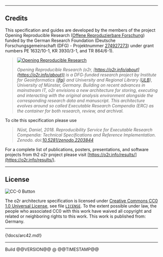------

## Credits

This specification and guides are developed by the members of the project Opening Reproducible Research ([Offene Reproduzierbare Forschung](https://www.uni-muenster.de/forschungaz/project/9520)) funded by the German Research Foundation (Deutsche Forschungsgemeinschaft (DFG) - Projektnummer [274927273](http://gepris.dfg.de/gepris/projekt/274927273)) under grant numbers PE 1632/10-1, KR 3930/3-1, and TR 864/6-1).

> [![Opening Reproducible Research](img/o2r-logo.png)](https://o2r.info)
> 
> _Opening Reproducible Research (o2r, [https://o2r.info/about](https://o2r.info/about)) is a DFG-funded research project by Institute for Geoinformatics ([ifgi](http://www.uni-muenster.de/Geoinformatics/)) and University and Regional Library ([ULB](https://www.ulb.uni-muenster.de/)), University of Münster, Germany. Building on recent advances in mainstream IT, o2r envisions a new architecture for storing, executing and interacting with the original analysis environment alongside the corresponding research data and manuscript. This architecture evolves around so called Executable Research Compendia (ERC) as the container for both research, review, and archival._

To cite this specification please use

> _Nüst, Daniel, 2018. Reproducibility Service for Executable Research Compendia: Technical Specifications and Reference Implementation. Zenodo. doi:[10.5281/zenodo.2203844](http://doi.org/10.5281/zenodo.2203844)_

For a complete list of publications, posters, presentations, and software projects from th2 o2r project please visit [https://o2r.info/results/](https://o2r.info/results/).

------

## License

![CC-0 Button](https://licensebuttons.net/p/zero/1.0/88x31.png)

The o2r architecture specification is licensed under [Creative Commons CC0 1.0 Universal License](https://creativecommons.org/publicdomain/zero/1.0/), see file [`LICENSE`](https://raw.githubusercontent.com/o2r-project/architecture/arc42/LICENSE).
To the extent possible under law, the people who associated CC0 with this work have waived all copyright and related or neighboring rights to this work.
This work is published from: Germany.

------

{!docs/arc42.md!}

------

<div class="buildinfo">Build @@VERSION@@ @ @@TIMESTAMP@@</div>
